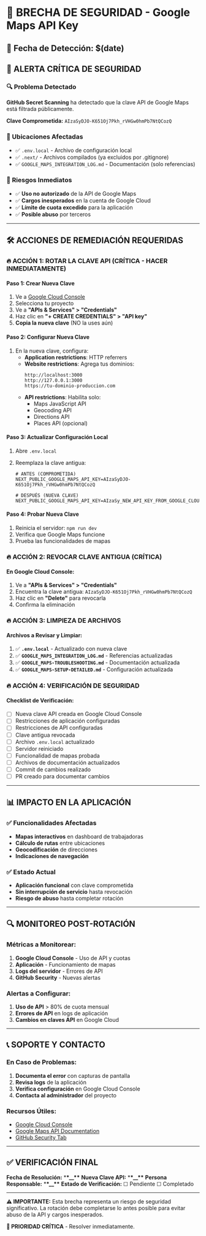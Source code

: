 # 🚨 BRECHA DE SEGURIDAD - Google Maps API Key

## 📅 Fecha de Detección: $(date)

## 🚨 ALERTA CRÍTICA DE SEGURIDAD

### 🔍 Problema Detectado

**GitHub Secret Scanning** ha detectado que la clave API de Google Maps está filtrada públicamente.

**Clave Comprometida:** `AIzaSyDJO-K651Oj7Pkh_rVHGw0hmPb7NtQCozQ`

### 📍 Ubicaciones Afectadas

- ✅ `.env.local` - Archivo de configuración local
- ✅ `.next/` - Archivos compilados (ya excluidos por .gitignore)
- ✅ `GOOGLE_MAPS_INTEGRATION_LOG.md` - Documentación (solo referencias)

### 🚨 Riesgos Inmediatos

- ✅ **Uso no autorizado** de la API de Google Maps
- ✅ **Cargos inesperados** en la cuenta de Google Cloud
- ✅ **Límite de cuota excedido** para la aplicación
- ✅ **Posible abuso** por terceros

---

## 🛠️ ACCIONES DE REMEDIACIÓN REQUERIDAS

### 🔥 ACCIÓN 1: ROTAR LA CLAVE API (CRÍTICA - HACER INMEDIATAMENTE)

#### Paso 1: Crear Nueva Clave

1. Ve a [Google Cloud Console](https://console.cloud.google.com/)
2. Selecciona tu proyecto
3. Ve a **"APIs & Services" > "Credentials"**
4. Haz clic en **"+ CREATE CREDENTIALS" > "API key"**
5. **Copia la nueva clave** (NO la uses aún)

#### Paso 2: Configurar Nueva Clave

1. En la nueva clave, configura:
   - **Application restrictions**: HTTP referrers
   - **Website restrictions**: Agrega tus dominios:
     ```
     http://localhost:3000
     http://127.0.0.1:3000
     https://tu-dominio-produccion.com
     ```
   - **API restrictions**: Habilita solo:
     - Maps JavaScript API
     - Geocoding API
     - Directions API
     - Places API (opcional)

#### Paso 3: Actualizar Configuración Local

1. Abre `.env.local`
2. Reemplaza la clave antigua:

   ```env
   # ANTES (COMPROMETIDA)
   NEXT_PUBLIC_GOOGLE_MAPS_API_KEY=AIzaSyDJO-K651Oj7Pkh_rVHGw0hmPb7NtQCozQ

   # DESPUÉS (NUEVA CLAVE)
   NEXT_PUBLIC_GOOGLE_MAPS_API_KEY=AIzaSy_NEW_API_KEY_FROM_GOOGLE_CLOUD
   ```

#### Paso 4: Probar Nueva Clave

1. Reinicia el servidor: `npm run dev`
2. Verifica que Google Maps funcione
3. Prueba las funcionalidades de mapas

### 🔥 ACCIÓN 2: REVOCAR CLAVE ANTIGUA (CRÍTICA)

#### En Google Cloud Console:

1. Ve a **"APIs & Services" > "Credentials"**
2. Encuentra la clave antigua: `AIzaSyDJO-K651Oj7Pkh_rVHGw0hmPb7NtQCozQ`
3. Haz clic en **"Delete"** para revocarla
4. Confirma la eliminación

### 🔥 ACCIÓN 3: LIMPIEZA DE ARCHIVOS

#### Archivos a Revisar y Limpiar:

1. ✅ **`.env.local`** - Actualizado con nueva clave
2. ✅ **`GOOGLE_MAPS_INTEGRATION_LOG.md`** - Referencias actualizadas
3. ✅ **`GOOGLE_MAPS-TROUBLESHOOTING.md`** - Documentación actualizada
4. ✅ **`GOOGLE_MAPS-SETUP-DETAILED.md`** - Configuración actualizada

### 🔥 ACCIÓN 4: VERIFICACIÓN DE SEGURIDAD

#### Checklist de Verificación:

- [ ] Nueva clave API creada en Google Cloud Console
- [ ] Restricciones de aplicación configuradas
- [ ] Restricciones de API configuradas
- [ ] Clave antigua revocada
- [ ] Archivo `.env.local` actualizado
- [ ] Servidor reiniciado
- [ ] Funcionalidad de mapas probada
- [ ] Archivos de documentación actualizados
- [ ] Commit de cambios realizado
- [ ] PR creado para documentar cambios

---

## 📊 IMPACTO EN LA APLICACIÓN

### ✅ Funcionalidades Afectadas

- **Mapas interactivos** en dashboard de trabajadoras
- **Cálculo de rutas** entre ubicaciones
- **Geocodificación** de direcciones
- **Indicaciones de navegación**

### ✅ Estado Actual

- **Aplicación funcional** con clave comprometida
- **Sin interrupción de servicio** hasta revocación
- **Riesgo de abuso** hasta completar rotación

---

## 🔍 MONITOREO POST-ROTACIÓN

### Métricas a Monitorear:

1. **Google Cloud Console** - Uso de API y cuotas
2. **Aplicación** - Funcionamiento de mapas
3. **Logs del servidor** - Errores de API
4. **GitHub Security** - Nuevas alertas

### Alertas a Configurar:

1. **Uso de API** > 80% de cuota mensual
2. **Errores de API** en logs de aplicación
3. **Cambios en claves API** en Google Cloud

---

## 📞 SOPORTE Y CONTACTO

### En Caso de Problemas:

1. **Documenta el error** con capturas de pantalla
2. **Revisa logs** de la aplicación
3. **Verifica configuración** en Google Cloud Console
4. **Contacta al administrador** del proyecto

### Recursos Útiles:

- [Google Cloud Console](https://console.cloud.google.com/)
- [Google Maps API Documentation](https://developers.google.com/maps/documentation)
- [GitHub Security Tab](https://github.com/Gusi-ui/sad-clean/security)

---

## ✅ VERIFICACIÓN FINAL

**Fecha de Resolución:** \***\*\_\_\*\*** **Nueva Clave API:** \***\*\_\_\*\*** **Persona
Responsable:** \***\*\_\_\*\*** **Estado de Verificación:** ☐ Pendiente ☐ Completado

---

**⚠️ IMPORTANTE:** Esta brecha representa un riesgo de seguridad significativo. La rotación debe
completarse lo antes posible para evitar abuso de la API y cargos inesperados.

**🚨 PRIORIDAD CRÍTICA** - Resolver inmediatamente.
